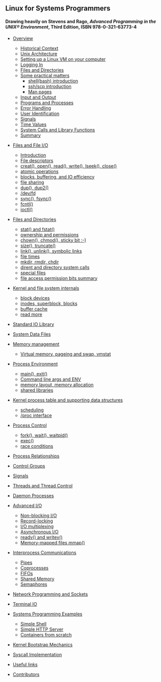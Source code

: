 ## Linux for Systems Programmers
####  Drawing heavily on Stevens and Rago, *Advanced Programming in the UNIX® Environment*, Third Edition, ISBN 978-0-321-63773-4 

* [Overview](Overview/README.md)
    * [Historical Context](Overview/history.md)
    * [Unix Architecture](Overview/arch.md)
    * [Setting up a Linux VM on your computer]()
    * [Logging In](Overview/login.md)
    * [Files and Directories](Overview/files-and-directories.md)
    * [Some practical matters]()
        * [shell(bash) introduction]()
        * [ssh/scp introduction]()
        * [Man pages]()
    * [Input and Output](Overview/input-output.md)
    * [Programs and Processes](Overview/programs-processes.md)
    * [Error Handling](Overview/error-handling.md)
    * [User Identification](Overview/user-identification.md)
    * [Signals](Overview/signals.md)
    * [Time Values](Overview/time-values.md)
    * [System Calls and Library Functions](Overview/syscalls-library.md)
    * [Summary](Overview/summary.md)
* [Files and File I/O](Files/README.md)
    * [Introduction](Files/introduction.md)
    * [File descriptors](Files/file-descriptors.md)
    * [creat(), open(), read(), write(), lseek(), close()](Files/file-system-calls.md)
    * [atomic operations](Files/file-system-calls.md)
    * [blocks, buffering, and IO efficiency](Files/file-system-calls.md)
    * [file sharing](Files/file-system-calls.md)
    * [dup(), dup2()](Files/file-system-calls.md)
    * [/dev/fd]()
    * [sync(), fsync()](Files/file-system-calls.md)
    * [fcntl()](Files/file-system-calls.md)
    * [ioctl()](Files/file-system-calls.md)
* [Files and Directories]()
    * [stat() and fstat()](Files/file-system-calls.md)
    * [ownership and permissions](Files/file-system-calls.md)
    * [chown(), chmod(), sticky bit :-)](Files/file-system-calls.md)
    * [size(), truncate()](Files/file-system-calls.md)
    * [link(), unlink(), symbolic links](Files/file-system-calls.md)
    * [file times](Files/file-system-calls.md)
    * [mkdir, rmdir, chdir](Files/file-system-calls.md)
    * [dirent and directory system calls](Files/file-system-calls.md)
    * [special files](Files/file-system-calls.md)
    * [file access permission bits summary](Files/file-system-calls.md)
* [Kernel and file system internals]()
    * [block devices]()
    * [inodes, superblock, blocks]()
    * [buffer cache]()
    * [read more](Files/notes.md)
    
* [Standard IO Library]()
* [System Data Files]()
* [Memory management]()
    * [Virtual memory, pageing and swap, vmstat]()
* [Process Environment]()
    * [main(), exit()]()
    * [Command line args and ENV]()
    * [memory layout, memory allocation]()
    * [shared libraries]()
* [Kernel process table and supporting data structures]()
    * [scheduling]()
    * [/proc interface]()
* [Process Control]()
    * [fork(), wait(), waitpid()]()
    * [exec()]()
    * [race conditions]()
* [Process Relationships]()
* [Control Groups]()
* [Signals]()
* [Threads and Thread Control]()
* [Daemon Processes]()
* [Advanced I/O]()
    * [Non-blocking I/O]()
    * [Record-locking]()
    * [I/O multiplexing]()
    * [Asynchronous I/O]()
    * [readv() and writev()]()
    * [Memory-mapped files mmap()]()
* [Interprocess Communications]()
    * [Pipes]()
    * [Coprocesses]()
    * [FIFOs]()
    * [Shared Memory]()
    * [Semaphores]()
* [Network Programming and Sockets]()

* [Terminal IO]()
* [Systems Programming Examples]()
    * [Simple Shell]()
    * [Simple HTTP Server]()
    * [Containers from scratch]()


* [Kernel Bootstrap Mechanics]()
* [Syscall Implementation]()

* [Useful links](LINKS.md)
* [Contributors](contributors.md)
